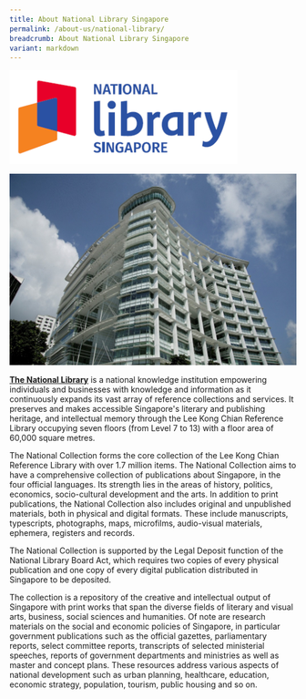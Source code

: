 ```yaml
---
title: About National Library Singapore
permalink: /about-us/national-library/
breadcrumb: About National Library Singapore
variant: markdown
---
```

<img height="165" width="400" src="/images/about-us/National_Library_logo.png">

![National Library](/images/about-us/National-Collection-v2.jpg)

**[The National Library](https://www.nlb.gov.sg/main/visit-us/our-libraries-and-locations/libraries/national-library-singapore?tab=2)** is a national knowledge institution empowering individuals and businesses with knowledge and information as it continuously expands its vast array of reference collections and services. It preserves and makes accessible Singapore's literary and publishing heritage, and intellectual memory through the Lee Kong Chian Reference Library occupying seven floors (from Level 7 to 13) with a floor area of 60,000 square metres. 

The National Collection forms the core collection of the Lee Kong Chian Reference Library with over 1.7 million items. The National Collection aims to have a comprehensive collection of publications about Singapore, in the four official languages. Its strength lies in the areas of history, politics, economics, socio-cultural development and the arts. In addition to print publications, the National Collection also includes original and unpublished materials, both in physical and digital formats. These include manuscripts, typescripts, photographs, maps, microfilms, audio-visual materials, ephemera, registers and records.

The National Collection is supported by the Legal Deposit function of the National Library Board Act, which requires two copies of every physical publication and one copy of every digital publication distributed in Singapore to be deposited.


The collection is a repository of the creative and intellectual output of Singapore with print works that span the diverse fields of literary and visual arts, business, social sciences and humanities. Of note are research materials on the social and economic policies of Singapore, in particular government publications such as the official gazettes, parliamentary reports, select committee reports, transcripts of selected ministerial speeches, reports of government departments and ministries as well as master and concept plans. These resources address various aspects of national development such as urban planning, healthcare, education, economic strategy, population, tourism, public housing and so on.
